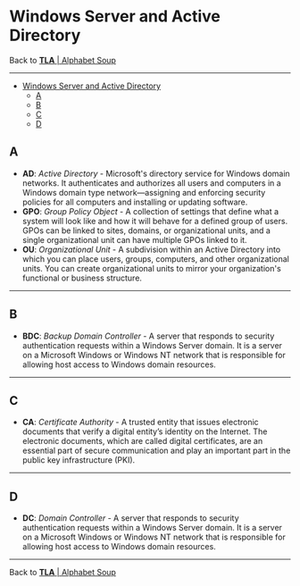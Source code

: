 # Windows Server and Active Directory

Back to [**TLA** | Alphabet Soup](../README.md)

---

- [Windows Server and Active Directory](#windows-server-and-active-directory)
  - [A](#a)
  - [B](#b)
  - [C](#c)
  - [D](#d)

## A

- **AD**: *Active Directory* - Microsoft's directory service for Windows domain networks. It authenticates and authorizes all users and computers in a Windows domain type network—assigning and enforcing security policies for all computers and installing or updating software.
- **GPO**: *Group Policy Object* - A collection of settings that define what a system will look like and how it will behave for a defined group of users. GPOs can be linked to sites, domains, or organizational units, and a single organizational unit can have multiple GPOs linked to it.
- **OU**: *Organizational Unit* - A subdivision within an Active Directory into which you can place users, groups, computers, and other organizational units. You can create organizational units to mirror your organization's functional or business structure.

---

## B

- **BDC**: *Backup Domain Controller* - A server that responds to security authentication requests within a Windows Server domain. It is a server on a Microsoft Windows or Windows NT network that is responsible for allowing host access to Windows domain resources.

---

## C

- **CA**: *Certificate Authority* - A trusted entity that issues electronic documents that verify a digital entity’s identity on the Internet. The electronic documents, which are called digital certificates, are an essential part of secure communication and play an important part in the public key infrastructure (PKI).

---

## D

- **DC**: *Domain Controller* - A server that responds to security authentication requests within a Windows Server domain. It is a server on a Microsoft Windows or Windows NT network that is responsible for allowing host access to Windows domain resources.

---

Back to [**TLA** | Alphabet Soup](../README.md)
